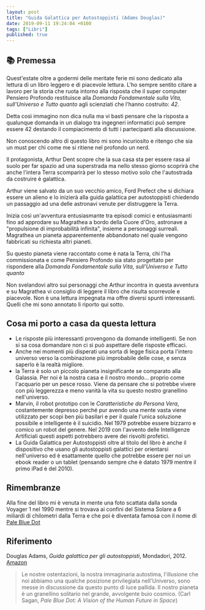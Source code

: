 ```yaml
---
layout: post
title: "Guida Galattica per Autostoppisti (Adams Douglas)"
date: 2019-09-11 19:24:04 +0100
tags: ["Libri"]
published: true
---
```


## :books: Premessa

Quest'estate oltre a godermi delle meritate ferie mi sono dedicato alla lettura di un libro leggero e
di piacevole lettura. L'ho sempre sentito citare a lavoro per la storia che ruota intorno alla risposta che il super computer Pensiero Profondo restituisce alla _Domanda Fondamentale sulla Vita, sull'Universo e Tutto quanto_ agli scienziati che l'hanno costruito: _42_.

Detta così immagino non dica nulla ma vi basti pensare che la risposta a qualunque domanda in un
dialogo tra ingegneri informatici può sempre essere 42 destando il compiacimento di tutti
i partecipanti alla discussione.

Non conoscendo altro di questo libro mi sono incuriosito e ritengo che sia un must per chi come me si ritiene nel profondo un nerd.

Il protagonista, Arthur Dent scopre che la sua casa sta per essere rasa al suolo per far spazio ad una superstrada ma nello stesso giorno scoprirà che anche l'intera Terra scomparirà per lo stesso motivo solo che l'autostrada da costruire è galattica.

Arthur viene salvato da un suo vecchio amico, Ford Prefect che si dichiara essere un alieno e lo inizierà alla guida galattica per autostoppisti chiedendo un passaggio ad una delle astronavi venute per distruggere la Terra.

Inizia così un'avventura entusiasmante tra episodi comici e entusiasmanti fino ad approdare su Magrathea a bordo della Cuore d'Oro, astronave a "propulsione di improbabilità infinita", insieme a personaggi surreali. Magrathea un pianeta apparentemente abbandonato nel quale vengono fabbricati su richiesta altri pianeti.

Su questo pianeta viene raccontato come è nata la Terra, chi l'ha commissionata e come Pensiero Profondo sia stato progettato per rispondere alla _Domanda Fondamentale sulla Vita, sull'Universo e Tutto quanto_

Non svelandovi altro sui personaggi che Arthur incontra in questa avventura e su Magrathea vi consiglio di leggere il libro che risulta scorrevole e piacevole. Non è una lettura impegnata ma offre diversi spunti interessanti. Quelli che mi sono annotato li riporto qui sotto.

## Cosa mi porto a casa da questa lettura

- Le risposte più interessanti provengono da domande intelligenti. Se non si sa cosa domandare non ci si può aspettare delle risposte efficaci.
- Anche nei momenti più disperati una sorta di legge fisica porta l'intero universo verso la combinazione più improbabile delle cose, e senza saperlo è la realtà migliore.
- la Terra è solo un piccolo pianeta insignificante se comparato alla Galassia. Per noi è la nostra casa e il nostro mondo... proprio come l'acquario per un pesce rosso. Viene da pensare che si potrebbe vivere con più leggerezza e meno vanità la vita su questo nostro granellino nell'universo.
- Marvin, il robot prototipo con le _Caratteristiche da Persona Vera_, costantemente depresso perché pur avendo una mente vasta viene utilizzato per scopi ben più basilari e per il quale l'unica soluzione possibile e intelligente è il suicidio. Nel 1979 potrebbe essere bizzarro e comico un robot del genere. Nel 2019 con l'avvento delle Intelligenze Artificiali questi aspetti potrebbero avere dei risvolti profetici.
- La Guida Galattica per Autostoppisti oltre al titolo del libro è anche il dispositivo che usano gli autostoppisti galattici per orientarsi nell'universo ed è esattamente quello che potrebbe essere per noi un ebook reader o un tablet (pensando sempre che è datato 1979 mentre il primo iPad è del 2010).

## Rimembranze

Alla fine del libro mi è venuta in mente una foto scattata dalla sonda Voyager 1 nel 1990 mentre si trovava ai confini del Sistema Solare a 6 miliardi di chilometri dalla Terra e che poi è diventata famosa con il nome di [Pale Blue Dot](https://it.wikipedia.org/wiki/Pale_Blue_Dot)

## Riferimento

Douglas Adams, _Guida galattica per gli autostoppisti_, Mondadori, 2012. [Amazon](https://www.amazon.it/Guida-galattica-autostoppisti-Douglas-Adams-ebook/dp/B007BYRXE4/ref=tmm_kin_swatch_0?_encoding=UTF8&qid=&sr=)

> Le nostre ostentazioni, la nostra immaginaria autostima, l'illusione che noi abbiamo una qualche posizione privilegiata nell'Universo, sono messe in discussione da questo punto di luce pallida. Il nostro pianeta è un granellino solitario nel grande, avvolgente buio cosmico. (Carl Sagan, _Pale Blue Dot: A Vision of the Human Future in Space_)

